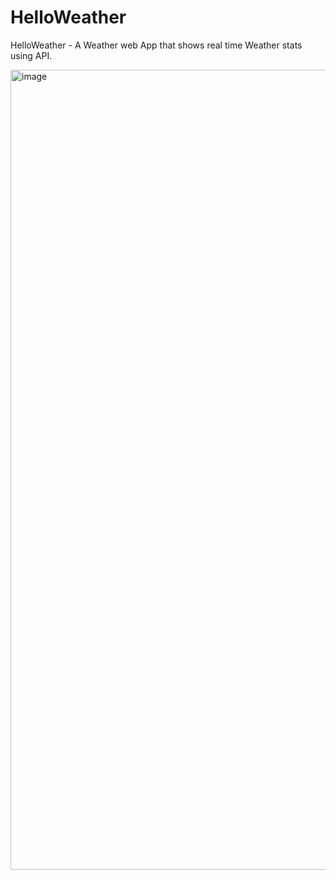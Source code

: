 # HelloWeather
HelloWeather - A Weather web App that shows real time Weather stats using API.

<img width="1280" alt="image" src="https://github.com/agnivx/HelloWeather/assets/141441789/61e13697-44f7-4a23-bbc7-7e80a1fef32a">
